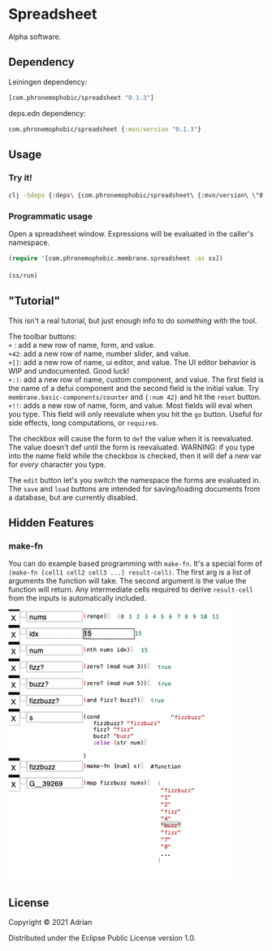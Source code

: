# Spreadsheet

Alpha software.

## Dependency

Leiningen dependency:

```clojure
[com.phronemophobic/spreadsheet "0.1.3"]
```

deps.edn dependency:

```clojure
com.phronemophobic/spreadsheet {:mvn/version "0.1.3"}
```

## Usage

### Try it!

```sh
clj -Sdeps {:deps\ {com.phronemophobic/spreadsheet\ {:mvn/version\ \"0.1.3\"}}} -M -m com.phronemophobic.membrane.spreadsheet
```

### Programmatic usage

Open a spreadsheet window. Expressions will be evaluated in the caller's namespace.

```clojure
(require '[com.phronemophobic.membrane.spreadsheet :as ss])

(ss/run)
```

## "Tutorial"

This isn't a real tutorial, but just enough info to do _something_ with the tool.

The toolbar buttons:  
`+` : add a new row of name, form, and value.  
`+42`: add a new row of name, number slider, and value.  
`+[]`: add a new row of name, ui editor, and value. The UI editor behavior is WIP and undocumented. Good luck!  
`+:)`: add a new row of name, custom component, and value. The first field is the name of a defui component and the second field is the initial value. Try `membrane.basic-components/counter` and `{:num 42}` and hit the `reset` button.  
`+!!`: adds a new row of name, form, and value. Most fields will eval when you type. This field will only reevalute when you hit the `go` button. Useful for side effects, long computations, or `require`s.

The checkbox will cause the form to `def` the value when it is reevaluated. The value doesn't def until the form is reevaluated. WARNING: if you type into the name field while the checkbox is checked, then it will def a new var for _every_ character you type.


The `edit` button let's you switch the namespace the forms are evaluated in. The `save` and `load` buttons are intended for saving/loading documents from a database, but are currently disabled.

## Hidden Features

### make-fn

You can do example based programming with `make-fn`. It's a special form of `(make-fn [cell1 cell2 cell3 ...] result-cell)`. The first arg is a list of arguments the function will take. The second argument is the value the function will return. Any intermediate cells required to derive `result-cell` from the inputs is automatically included.

![make-fn example](/images/make-fn-example.png?raw=true) 

## License

Copyright © 2021 Adrian

Distributed under the Eclipse Public License version 1.0.
